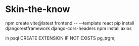 # Skin-the-know

npm create vite@latest frontend -- --template react
pip install djangorestframework django-cors-headers
npm install axios

in psql
CREATE EXTENSION IF NOT EXISTS pg_trgm;
